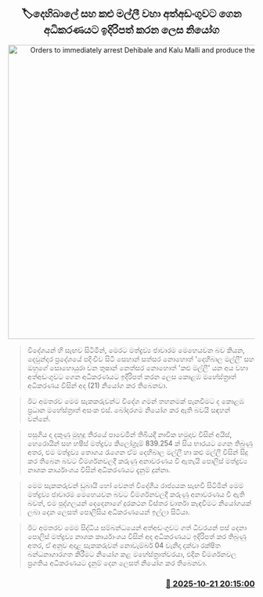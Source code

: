 <p align='center'><b><h2 align='center' title='Orders to immediately arrest Dehibale and Kalu Malli and produce them in court'>🏷දෙහිබාලේ සහ කළු මල්ලී වහා අත්අඩංගුවට ගෙන අධිකරණයට ඉදිරිපත් කරන ලෙස නියෝග</h2></b></p>
<p align='center'><img src='https://helakuru.sgp1.cdn.digitaloceanspaces.com/esana/images/lib/court-2.jpg' width='600' alt='Orders to immediately arrest Dehibale and Kalu Malli and produce them in court'></p>

> විදේශයන් හි සැඟව සිටිමින්, මෙරට මත්ද්‍රව්‍ය ජාවාරම මෙහෙයවන බව කියන, දෙවුන්දර ප්‍රදේශයේ පදිංචිව සිටි සෙහාන් සත්සර නොහොත් 'දෙහිබාල මල්ලී' සහ ඔහුගේ සොහොයුරා වන තුෂාන් නෙත්සර නොහොත් 'කළු මල්ලී' යන අය වහා අත්අඩංගුවට ගෙන අධිකරණයට ඉදිරිපත් කරන ලෙස කොළඹ මහේස්ත්‍රාත් අධිකරණය විසින් අද (21) නියෝග කර තිබෙනවා.

> ඊට අමතරව මෙම සැකකරුවන්ට විදේශ ගමන් තහනමක් පැනවීමට ද කොළඹ ප්‍රධාන මහේස්ත්‍රාත් අසංක එස්. බෝදරගම නියෝග කර ඇති බවයි සඳහන් වන්නේ.

> පසුගිය දා දකුණු මුහුදු තීරයේ පාවෙමින් තිබියදී නාවික හමුදාව විසින් අයිස්, හෙරොයින් සහ හෂීස් මත්ද්‍රව්‍ය කිලෝග්‍රෑම් 839.254 ක් සිය භාරයට ගෙන තිබුණු අතර, එම මත්ද්‍රව්‍ය තොගය රැගෙන ඒම දෙහිබාල මල්ලී හා කළු මල්ලී විසින් සිදු කර තිබෙන බවට විමර්ශනවලදී කරුණු අනාවරණය වී ඇතැයි පොලිස් මත්ද්‍රව්‍ය නාශක කාර්යාංශය විසින් අධිකරණයට දැනුම් දුන්නා.

> මෙම සැකකරුවන් ඩුබායි හෝ වෙනත් විදේශීය රාජ්‍යයක සැඟවී සිටිමින් මෙම මත්ද්‍රව්‍ය ජාවාරම මෙහෙයවන බවට විමර්ශනවලදී කරුණු අනාවරණය වී ඇති බවත්, එම පුද්ගලයන් දෙදෙනාගේ දුරකථන විස්තර වාර්තා කැඳවීමට නියෝගයක් ලබා දෙන ලෙසත් පොලිසිය අධිකරණයෙන් ඉල්ලා සිටියා.

> ඊට අමතරව මෙම සිද්ධිය සම්බන්ධයෙන් අත්අඩංගුවට ගත් ධීවරයන් පස් දෙනා පොලිස් මත්ද්‍රව්‍ය නාශක කාර්යාංශය විසින් අද අධිකරණයට ඉදිරිපත් කර තිබුණු අතර, ඒ අනුව අදාළ සැකකරුවන් නොවැම්බර් 04 වැනිදා දක්වා රක්ෂිත බන්ධනාගාරගත කිරීමට නියෝග කළ මහේස්ත්‍රාත්වරයා, එදින විමර්ශනවල ප්‍රගතිය අධිකරණයට දැනුම් දෙන ලෙසත් නියෝග කර තිබෙනවා.



<h3 align='right'><a href='https://www.helakuru.lk/esana/p/114668/'>📅 2025-10-21 20:15:00</a></h3>
